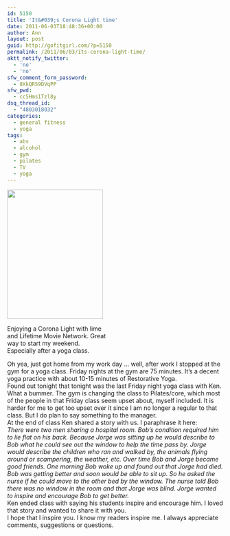 ```yaml
---
id: 5150
title: 'It&#039;s Corona Light time'
date: 2011-06-03T18:48:36+00:00
author: Ann
layout: post
guid: http://gofitgirl.com/?p=5150
permalink: /2011/06/03/its-corona-light-time/
aktt_notify_twitter:
  - 'no'
  - 'no'
sfw_comment_form_password:
  - 8XkQRS9DVqPP
sfw_pwd:
  - cc5Hms1Tzl8y
dsq_thread_id:
  - "4803018032"
categories:
  - general fitness
  - yoga
tags:
  - abs
  - alcohol
  - gym
  - pilates
  - TV
  - yoga
---
```

<div id="attachment_5167" style="width: 233px" class="wp-caption alignleft">
  <a href="http://gofitgirl.com/blog/wp-content/uploads/2011/06/Corona-light2.jpg"><img class="size-medium wp-image-5167" title="Corona light" src="http://gofitgirl.com/blog/wp-content/uploads/2011/06/Corona-light2-223x300.jpg" alt="" width="223" height="300" /></a>
  
  <p class="wp-caption-text">
    Enjoying a Corona Light with lime and Lifetime Movie Network. Great way to start my weekend. Especially after a yoga class.
  </p>
</div>

  
Oh yea, just got home from my work day &#8230; well, after work I stopped at the gym for a yoga class. Friday nights at the gym are 75 minutes. It&#8217;s a decent yoga practice with about 10-15 minutes of Restorative Yoga.  
Found out tonight that tonight was the last Friday night yoga class with Ken. What a bummer. The gym is changing the class to Pilates/core, which most of the people in that Friday class seem upset about, myself included. It is harder for me to get too upset over it since I am no longer a regular to that class. But I do plan to say something to the manager.  
At the end of class Ken shared a story with us. I paraphrase it here:  
_There were two men sharing a hospital room. Bob&#8217;s condition required him to lie flat on his back. Because Jorge was sitting up he would describe to Bob what he could see out the window to help the time pass by. Jorge would describe the children who ran and walked by, the animals flying around or scampering, the weather, etc. Over time Bob and Jorge became good friends. One morning Bob woke up and found out that Jorge had died. Bob was getting better and soon would be able to sit up. So he asked the nurse if he could move to the other bed by the window. The nurse told Bob there was no window in the room and that Jorge was blind. Jorge wanted to inspire and encourage Bob to get better._  
Ken ended class with saying his students inspire and encourage him. I loved that story and wanted to share it with you.  
I hope that I inspire you. I know my readers inspire me. I always appreciate comments, suggestions or questions.